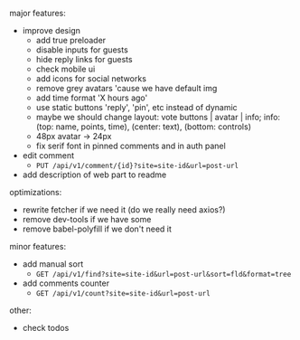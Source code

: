 major features:

- improve design
  - add true preloader
  - disable inputs for guests
  - hide reply links for guests
  - check mobile ui
  - add icons for social networks 
  - remove grey avatars 'cause we have default img
  - add time format 'X hours ago'
  - use static buttons 'reply', 'pin', etc instead of dynamic
  - maybe we should change layout: vote buttons | avatar | info; info: (top: name, points, time), (center: text), (bottom: controls)
  - 48px avatar → 24px
  - fix serif font in pinned comments and in auth panel
- edit comment
  - `PUT /api/v1/comment/{id}?site=site-id&url=post-url`
- add description of web part to readme

optimizations:

- rewrite fetcher if we need it (do we really need axios?)
- remove dev-tools if we have some
- remove babel-polyfill if we don't need it
  
  
minor features:
  
- add manual sort
  - `GET /api/v1/find?site=site-id&url=post-url&sort=fld&format=tree`
- add comments counter
  - `GET /api/v1/count?site=site-id&url=post-url`


other:

- check todos
